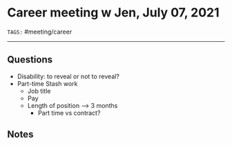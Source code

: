 # Career meeting w Jen, July 07, 2021
`TAGS:` #meeting/career

---
## Questions
- Disability: to reveal or not to reveal?
- Part-time Stash work
	- Job title
	- Pay
	- Length of position --> 3 months
		- Part time vs contract?

## Notes
